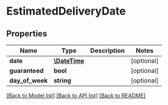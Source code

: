 # EstimatedDeliveryDate

## Properties
Name | Type | Description | Notes
------------ | ------------- | ------------- | -------------
**date** | [**\DateTime**](\DateTime.md) |  | [optional] 
**guaranteed** | **bool** |  | [optional] 
**day_of_week** | **string** |  | [optional] 

[[Back to Model list]](../README.md#documentation-for-models) [[Back to API list]](../README.md#documentation-for-api-endpoints) [[Back to README]](../README.md)


